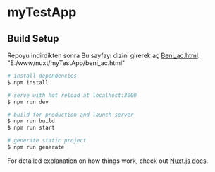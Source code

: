 # myTestApp

## Build Setup

Repoyu indirdikten sonra
Bu sayfayı dizini girerek aç [Beni_ac.html](beni_ac.html).
"E:/www/nuxt/myTestApp/beni_ac.html"

```bash
# install dependencies
$ npm install

# serve with hot reload at localhost:3000
$ npm run dev

# build for production and launch server
$ npm run build
$ npm run start

# generate static project
$ npm run generate
```

For detailed explanation on how things work, check out [Nuxt.js docs](https://nuxtjs.org).
